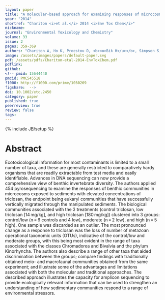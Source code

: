 ```yaml
---
layout: paper
title: "A molecular-based approach for examining responses of microcosm-contained eukaryotes to contaminant-spiked estuarine sediments"
year: "2014"
shortref: "Chariton <i>et al.</i> 2014 <i>Env Tox Chem</i>"
nickname: 
journal: "Environmental Toxicology and Chemistry"
volume: 33
issue: 2
pages: 359-369
authors: "Chariton A, Ho K, Proestou D, <b><u>Bik H</u></b>, Simpson S, Portis L, Cantwell M, Baguley J, Burgess R, Pelletier M, Perron M, Gunsch C"
image: /assets/images/papers/default-paper.svg
pdf: /assets/pdfs/Chariton-etal-2014-EnvToxChem.pdf
pdflink:
github: 
<!-- pmid: 15644440
pmcid: PMC545518
f1000: http://f1000.com/prime/1030269
figshare:  -->
doi: 10.1002/etc.2450
category: paper
published: true
peerreview: true
review: false
tags: 
---
```

{% include JB/setup %}

# Abstract

Ecotoxicological information for most contaminants is limited to a small number of taxa, and these are generally restricted to comparatively hardy organisms that are readily extractable from test media and easily identifiable. Advances in DNA sequencing can now provide a comprehensive view of benthic invertebrate diversity. The authors applied 454 pyrosequencing to examine the responses of benthic communities in microcosms exposed to sediments with elevated concentrations of triclosan, the endpoint being eukaryl communities that have successfully vertically migrated through the manipulated sediments. The biological communities associated with the 3 treatments (control triclosan, low triclosan [14 mg/kg], and high triclosan [180 mg/kg]) clustered into 3 groups: control/low (n = 6 controls and 4 low), moderate (n = 2 low), and high (n = 5 high). One sample was discarded as an outlier. The most pronounced change as a response to triclosan was the loss of number of metazoan operational taxonomic units (OTUs), indicative of the control/low and moderate groups, with this being most evident in the range of taxa associated with the classes Chromadorea and Bivalvia and the phylum Kinorhyncha. The authors also describe a range of other taxa that aided discrimination between the groups; compare findings with traditionally obtained meio- and macrofaunal communities obtained from the same experiment; and illustrate some of the advantages and limitations associated with both the molecular and traditional approaches. The described approach illustrates the capacity for amplicon sequencing to provide ecologically relevant information that can be used to strengthen an understanding of how sedimentary communities respond to a range of environmental stressors.
